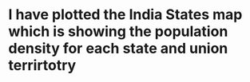 # I have plotted the India States map which is showing the population density for each state and union terrirtotry

